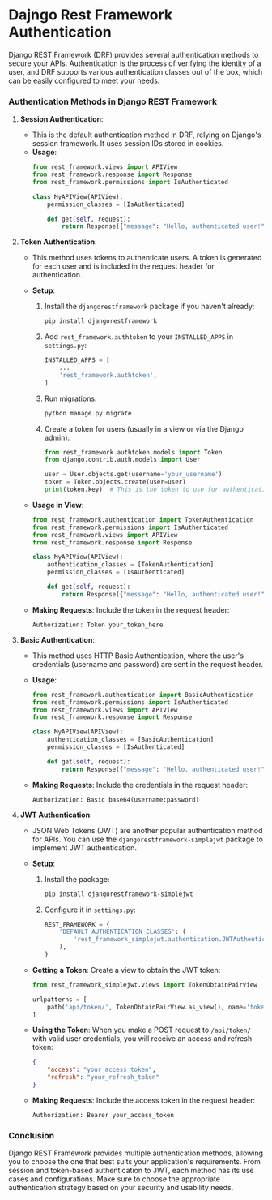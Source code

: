 # Dajngo Rest Framework Authentication

Django REST Framework (DRF) provides several authentication methods to secure your APIs. 
Authentication is the process of verifying the identity of a user, and DRF supports
various authentication classes out of the box, which can be easily configured to meet your needs.

### Authentication Methods in Django REST Framework

1. **Session Authentication**:
   - This is the default authentication method in DRF, relying on Django's session framework. It uses session IDs stored in cookies.
   - **Usage**:
     ```python
     from rest_framework.views import APIView
     from rest_framework.response import Response
     from rest_framework.permissions import IsAuthenticated

     class MyAPIView(APIView):
         permission_classes = [IsAuthenticated]

         def get(self, request):
             return Response({"message": "Hello, authenticated user!"})
     ```

2. **Token Authentication**:
   - This method uses tokens to authenticate users. A token is generated for each user and is included in the request header for authentication.
   - **Setup**:
     1. Install the `djangorestframework` package if you haven't already:
        ```bash
        pip install djangorestframework
        ```
     2. Add `rest_framework.authtoken` to your `INSTALLED_APPS` in `settings.py`:
        ```python
        INSTALLED_APPS = [
            ...
            'rest_framework.authtoken',
        ]
        ```
     3. Run migrations:
        ```bash
        python manage.py migrate
        ```
     4. Create a token for users (usually in a view or via the Django admin):
        ```python
        from rest_framework.authtoken.models import Token
        from django.contrib.auth.models import User

        user = User.objects.get(username='your_username')
        token = Token.objects.create(user=user)
        print(token.key)  # This is the token to use for authentication
        ```

   - **Usage in View**:
     ```python
     from rest_framework.authentication import TokenAuthentication
     from rest_framework.permissions import IsAuthenticated
     from rest_framework.views import APIView
     from rest_framework.response import Response

     class MyAPIView(APIView):
         authentication_classes = [TokenAuthentication]
         permission_classes = [IsAuthenticated]

         def get(self, request):
             return Response({"message": "Hello, authenticated user!"})
     ```

   - **Making Requests**:
     Include the token in the request header:
     ```
     Authorization: Token your_token_here
     ```

3. **Basic Authentication**:
   - This method uses HTTP Basic Authentication, where the user's credentials (username and password) are sent in the request header.
   - **Usage**:
     ```python
     from rest_framework.authentication import BasicAuthentication
     from rest_framework.permissions import IsAuthenticated
     from rest_framework.views import APIView
     from rest_framework.response import Response

     class MyAPIView(APIView):
         authentication_classes = [BasicAuthentication]
         permission_classes = [IsAuthenticated]

         def get(self, request):
             return Response({"message": "Hello, authenticated user!"})
     ```

   - **Making Requests**:
     Include the credentials in the request header:
     ```
     Authorization: Basic base64(username:password)
     ```

4. **JWT Authentication**:
   - JSON Web Tokens (JWT) are another popular authentication method for APIs. You can use the `djangorestframework-simplejwt` package to implement JWT authentication.
   - **Setup**:
     1. Install the package:
        ```bash
        pip install djangorestframework-simplejwt
        ```
     2. Configure it in `settings.py`:
        ```python
        REST_FRAMEWORK = {
            'DEFAULT_AUTHENTICATION_CLASSES': (
                'rest_framework_simplejwt.authentication.JWTAuthentication',
            ),
        }
        ```

   - **Getting a Token**:
     Create a view to obtain the JWT token:
     ```python
     from rest_framework_simplejwt.views import TokenObtainPairView

     urlpatterns = [
         path('api/token/', TokenObtainPairView.as_view(), name='token_obtain_pair'),
     ]
     ```

   - **Using the Token**:
     When you make a POST request to `/api/token/` with valid user credentials, you will receive an access and refresh token:
     ```json
     {
         "access": "your_access_token",
         "refresh": "your_refresh_token"
     }
     ```

   - **Making Requests**:
     Include the access token in the request header:
     ```
     Authorization: Bearer your_access_token
     ```

### Conclusion

Django REST Framework provides multiple authentication methods, allowing you to choose the one that best suits your application's requirements. 
From session and token-based authentication to JWT, each method has its use cases and configurations.
Make sure to choose the appropriate authentication strategy based on your security and usability needs.
